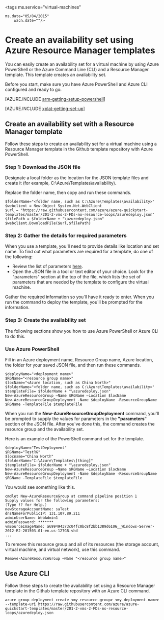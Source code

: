 <properties
	pageTitle="Create an availability set using Azure Resource Manager templates"
	description="Describes how to use the availability set template and includes template syntax"
	services="virtual-machines"
	documentationCenter=""
	authors="KBDAzure"
	manager="timlt"
	editor=""/>

<tags
	ms.service="virtual-machines"

	ms.date="05/04/2015"
        wacn.date=""/>

# Create an availability set using Azure Resource Manager templates

You can easily create an availability set for a virtual machine by using Azure PowerShell or the Azure Command Line (CLI) and a Resource Manager template. This template creates an availability set.

Before you start, make sure you have Azure PowerShell and Azure CLI configured and ready to go.

[AZURE.INCLUDE [arm-getting-setup-powershell](../includes/arm-getting-setup-powershell.md)]

[AZURE.INCLUDE [xplat-getting-set-up](../includes/xplat-getting-set-up.md)]


## Create an availability set with a Resource Manager template

Follow these steps to create an availability set for a virtual machine using a Resource Manager template in the Github template repository with Azure PowerShell.

### Step 1: Download the JSON file

Designate a local folder as the location for the JSON template files and create it (for example, C:\Azure\Templates\availability).

Replace the folder name, then copy and run these commands.

	$folderName="<folder name, such as C:\Azure\Templates\availability>"
	$webclient = New-Object System.Net.WebClient
	$url = "https://raw.githubusercontent.com/azure/azure-quickstart-templates/master/201-2-vms-2-FDs-no-resource-loops/azuredeploy.json"
	$filePath = $folderName + "\azuredeploy.json"
	$webclient.DownloadFile($url,$filePath)

### Step 2: Gather the details for required parameters

When you use a template, you'll need to provide details like location and set name. To find out what parameters are required for a template, do one of the following:

- Review the list of parameters [here](http://azure.microsoft.com/documentation/templates/201-2-vms-2-FDs-no-resource-loops/).
- Open the JSON file in a tool or text editor of your choice. Look for the "parameters" section at the top of the file, which lists the set of parameters that are needed by the template to configure the virtual machine.

Gather the required information so you'll have it ready to enter. When you run the command to deploy the template, you'll be prompted for the information.

### Step 3: Create the availability set

The following sections show you how to use Azure PowerShell or Azure CLI to do this.

### Use Azure PowerShell

Fill in an Azure deployment name, Resource Group name, Azure location, the folder for your saved JSON file, and then run these commands.

	$deployName="<deployment name>"
	$RGName="<resource group name>"
	$locName="<Azure location, such as China North>"
	$folderName="<folder name, such as C:\Azure\Templates\availability>"
	$templateFile= $folderName + "\azuredeploy.json"
	New-AzureResourceGroup –Name $RGName –Location $locName
	New-AzureResourceGroupDeployment -Name $deployName -ResourceGroupName $RGName -TemplateFile $templateFile

When you run the **New-AzureResourceGroupDeployment** command, you'll be prompted to supply the values for parameters in the **"parameters"** section of the JSON file. After you've done this, the command creates the resource group and the availability set.

Here is an example of the PowerShell command set for the template.

	$deployName="TestDeployment"
	$RGName="TestRG"
	$locname="China North"
	$folderName="C:\Azure\Templates\[thing]"
	$templateFile= $folderName + "\azuredeploy.json"
	New-AzureResourceGroup –Name $RGName –Location $locName
	New-AzureResourceGroupDeployment -Name $deployName -ResourceGroupName $RGName -TemplateFile $templateFile

You would see something like this.

	cmdlet New-AzureResourceGroup at command pipeline position 1
	Supply values for the following parameters:
	(Type !? for Help.)
	newStorageAccountName: saTest
	dnsNameForPublicIP: 131.107.89.211
	adminUserName: WebAdmin1
	adminPassword: *******
	vmSourceImageName: a699494373c04fc0bc8f2bb1389d6106__Windows-Server-2012-R2-201503.01-en.us-127GB.vhd
	...

To remove this resource group and all of its resources (the storage account, virtual machine, and virtual network), use this command.

	Remove-AzureResourceGroup –Name "<resource group name>"


## Use Azure CLI

Follow these steps to create the availability set using a Resource Manager template in the Github template repository with an Azure CLI command.

	azure group deployment create <my-resource-group> <my-deployment-name> --template-uri https://raw.githubusercontent.com/azure/azure-quickstart-templates/master/201-2-vms-2-FDs-no-resource-loops/azuredeploy.json
